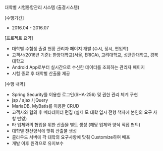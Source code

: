 대학별 시험통합관리 시스템 (출결시스템)

[수행기간]
- 2016.04 - 2016.07

[프로젝트 요약]
- 대학별 수험생 출결 현황 관리자 페이지 개발 (수시, 정시, 편입학)
- 고객사(2016년 기준): 한양대학교(서울, ERICA), 고려대학교, 성균관대학교, 경북대학교
- Android App로부터 실시간으로 수신한 데이터를 조회하는 관리자 페이지
- 시험 종료 후 대학별 산출물 제공

[수행 내역]
- Spring Security를 이용한 로그인(SHA-256) 및 권한 관리 체계 구현
- jsp / ajax / jQuery
- MariaDB, MyBatis를 이용한 CRUD
- 고객사와 협의 후 메타데이터 편집 (실제 모 대학 입시 전형 책자에 본인의 요구 사항 반영)
- 타 업체와의 협업을 위한 산출물 별도 생성 (해당 업체와 양식 직접 협의)
- 대학별 전산양식에 맞춰 산출물 생성
- 클라우드 서버에 각 대학의 요구사항에 맞춰 Customize하여 배포
- 개발 이후 원격으로 유지보수
